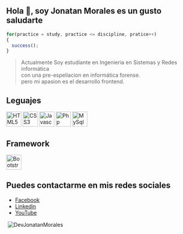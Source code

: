 ## **Hola 👋, soy Jonatan Morales es un gusto saludarte**

```js
for(practice = study, practice <= discipline, pratice++)
{
  success();
}
```
> Actualmente Soy estudiante en Ingenieria en Sistemas y Redes informática  
con una pre-espeliacion en informática forense.  
pero mi apasion es el desarrollo frontend. 

## Leguajes

[<img src="https://user-images.githubusercontent.com/63917854/161461701-ead9a540-d9b1-4715-8c6e-a0afd46cd15a.svg" alt="HTML5" width="40" height="40"/>](#)
[<img src="https://user-images.githubusercontent.com/63917854/161461868-76a44c30-da1d-48bb-a6c2-97ff4ed8a473.svg" alt="CSS3" width="40" height="40"/>](#)
[<img src="https://user-images.githubusercontent.com/63917854/161462409-5564e644-57a0-42f7-ad24-19e127c0cca8.svg" alt="Javascript" width="40" height="40"/>](#)
[<img src="https://user-images.githubusercontent.com/63917854/161462601-d70aa836-0785-48f5-b08a-cf43df27b602.svg" alt="Php" width="40" height="40"/>](#)
[<img src="https://user-images.githubusercontent.com/63917854/161873525-7942ecc5-8a99-4c06-9f05-f4b18c954b26.png" alt="MySql" width="40" height="40"/>](#)

## Framework 
[<img src="https://user-images.githubusercontent.com/63917854/161462132-0a7cbb75-d216-4342-8103-9ee97bd13077.svg" alt="Bootstrap" background-color="#FFF" width="40" height="40"/>](#)

## Puedes contactarme en mis redes sociales

- [Facebook](https://www.facebook.com/jonatan.morales.3572846/)
- [Linkedin](www.linkedin.com/in/jonatan-morales-7b4617232)
- [YouTube](https://www.youtube.com/channel/UCxw3dssRXTAq5CmXSjp2Ujw)

<p>&nbsp;<img align="center" src="https://github-readme-stats.vercel.app/api?username=DevJonatanMorales&show_icons=true&title_color=1e2735&text_color=405472&bg_color=e1e6ee&locale=en" alt="DevJonatanMorales" /></p>
